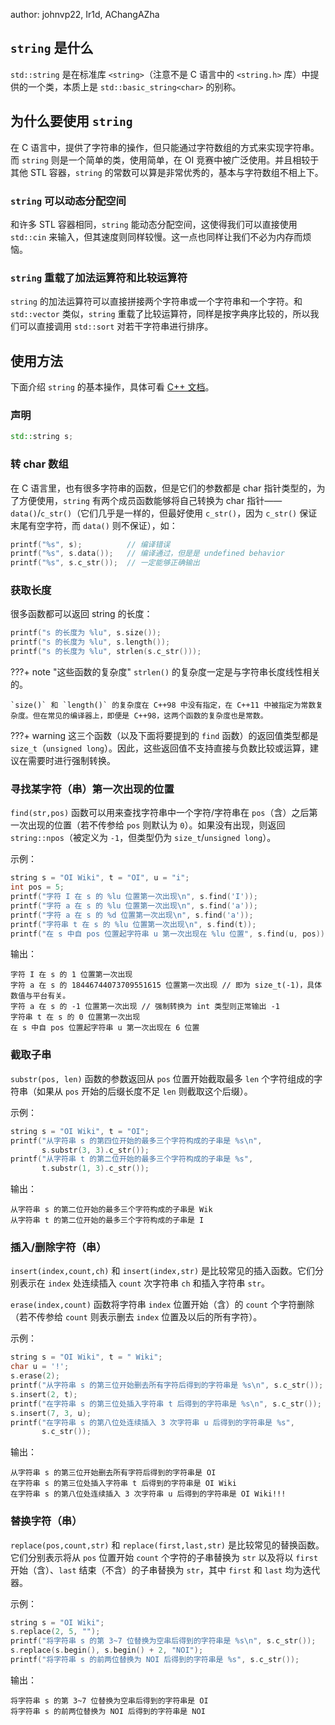 author: johnvp22, Ir1d, AChangAZha

## `string` 是什么

`std::string` 是在标准库 `<string>`（注意不是 C 语言中的 `<string.h>` 库）中提供的一个类，本质上是 `std::basic_string<char>` 的别称。

## 为什么要使用 `string`

在 C 语言中，提供了字符串的操作，但只能通过字符数组的方式来实现字符串。而 `string` 则是一个简单的类，使用简单，在 OI 竞赛中被广泛使用。并且相较于其他 STL 容器，`string` 的常数可以算是非常优秀的，基本与字符数组不相上下。

### `string` 可以动态分配空间

和许多 STL 容器相同，`string` 能动态分配空间，这使得我们可以直接使用 `std::cin` 来输入，但其速度则同样较慢。这一点也同样让我们不必为内存而烦恼。

### `string` 重载了加法运算符和比较运算符

`string` 的加法运算符可以直接拼接两个字符串或一个字符串和一个字符。和 `std::vector` 类似，`string` 重载了比较运算符，同样是按字典序比较的，所以我们可以直接调用 `std::sort` 对若干字符串进行排序。

## 使用方法

下面介绍 `string` 的基本操作，具体可看 [C++ 文档](https://zh.cppreference.com/w/cpp/string/basic_string)。

### 声明

```cpp
std::string s;
```

### 转 char 数组

在 C 语言里，也有很多字符串的函数，但是它们的参数都是 char 指针类型的，为了方便使用，`string` 有两个成员函数能够将自己转换为 char 指针——`data()`/`c_str()`（它们几乎是一样的，但最好使用 `c_str()`，因为 `c_str()` 保证末尾有空字符，而 `data()` 则不保证），如：

```cpp
printf("%s", s);          // 编译错误
printf("%s", s.data());   // 编译通过，但是是 undefined behavior
printf("%s", s.c_str());  // 一定能够正确输出
```

### 获取长度

很多函数都可以返回 string 的长度：

```cpp
printf("s 的长度为 %lu", s.size());
printf("s 的长度为 %lu", s.length());
printf("s 的长度为 %lu", strlen(s.c_str()));
```

???+ note "这些函数的复杂度"
    `strlen()` 的复杂度一定是与字符串长度线性相关的。
    
    `size()` 和 `length()` 的复杂度在 C++98 中没有指定，在 C++11 中被指定为常数复杂度。但在常见的编译器上，即便是 C++98，这两个函数的复杂度也是常数。

???+ warning
    这三个函数（以及下面将要提到的 `find` 函数）的返回值类型都是 `size_t`（`unsigned long`）。因此，这些返回值不支持直接与负数比较或运算，建议在需要时进行强制转换。

### 寻找某字符（串）第一次出现的位置

`find(str,pos)` 函数可以用来查找字符串中一个字符/字符串在 `pos`（含）之后第一次出现的位置（若不传参给 `pos` 则默认为 `0`）。如果没有出现，则返回 `string::npos`（被定义为 `-1`，但类型仍为 `size_t`/`unsigned long`）。

示例：

```cpp
string s = "OI Wiki", t = "OI", u = "i";
int pos = 5;
printf("字符 I 在 s 的 %lu 位置第一次出现\n", s.find('I'));
printf("字符 a 在 s 的 %lu 位置第一次出现\n", s.find('a'));
printf("字符 a 在 s 的 %d 位置第一次出现\n", s.find('a'));
printf("字符串 t 在 s 的 %lu 位置第一次出现\n", s.find(t));
printf("在 s 中自 pos 位置起字符串 u 第一次出现在 %lu 位置", s.find(u, pos));
```

输出：

```text
字符 I 在 s 的 1 位置第一次出现
字符 a 在 s 的 18446744073709551615 位置第一次出现 // 即为 size_t(-1)，具体数值与平台有关。
字符 a 在 s 的 -1 位置第一次出现 // 强制转换为 int 类型则正常输出 -1
字符串 t 在 s 的 0 位置第一次出现
在 s 中自 pos 位置起字符串 u 第一次出现在 6 位置
```

### 截取子串

`substr(pos, len)` 函数的参数返回从 `pos` 位置开始截取最多 `len` 个字符组成的字符串（如果从 `pos` 开始的后缀长度不足 `len` 则截取这个后缀）。

示例：

```cpp
string s = "OI Wiki", t = "OI";
printf("从字符串 s 的第四位开始的最多三个字符构成的子串是 %s\n",
       s.substr(3, 3).c_str());
printf("从字符串 t 的第二位开始的最多三个字符构成的子串是 %s",
       t.substr(1, 3).c_str());
```

输出：

```text
从字符串 s 的第二位开始的最多三个字符构成的子串是 Wik
从字符串 t 的第二位开始的最多三个字符构成的子串是 I
```

### 插入/删除字符（串）

`insert(index,count,ch)` 和 `insert(index,str)` 是比较常见的插入函数。它们分别表示在 `index` 处连续插入 `count` 次字符串 `ch` 和插入字符串 `str`。

`erase(index,count)` 函数将字符串 `index` 位置开始（含）的 `count` 个字符删除（若不传参给 `count` 则表示删去 `index` 位置及以后的所有字符）。

示例：

```cpp
string s = "OI Wiki", t = " Wiki";
char u = '!';
s.erase(2);
printf("从字符串 s 的第三位开始删去所有字符后得到的字符串是 %s\n", s.c_str());
s.insert(2, t);
printf("在字符串 s 的第三位处插入字符串 t 后得到的字符串是 %s\n", s.c_str());
s.insert(7, 3, u);
printf("在字符串 s 的第八位处连续插入 3 次字符串 u 后得到的字符串是 %s",
       s.c_str());
```

输出：

```text
从字符串 s 的第三位开始删去所有字符后得到的字符串是 OI
在字符串 s 的第三位处插入字符串 t 后得到的字符串是 OI Wiki
在字符串 s 的第八位处连续插入 3 次字符串 u 后得到的字符串是 OI Wiki!!!
```

### 替换字符（串）

`replace(pos,count,str)` 和 `replace(first,last,str)` 是比较常见的替换函数。它们分别表示将从 `pos` 位置开始 `count` 个字符的子串替换为 `str` 以及将以 `first` 开始（含）、`last` 结束（不含）的子串替换为 `str`，其中 `first` 和 `last` 均为迭代器。

示例：

```cpp
string s = "OI Wiki";
s.replace(2, 5, "");
printf("将字符串 s 的第 3~7 位替换为空串后得到的字符串是 %s\n", s.c_str());
s.replace(s.begin(), s.begin() + 2, "NOI");
printf("将字符串 s 的前两位替换为 NOI 后得到的字符串是 %s", s.c_str());
```

输出：

```text
将字符串 s 的第 3~7 位替换为空串后得到的字符串是 OI
将字符串 s 的前两位替换为 NOI 后得到的字符串是 NOI
```
